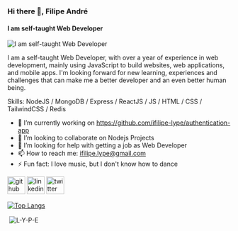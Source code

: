 ### Hi there 👋, Filipe André
#### I am self-taught Web Developer
![I am self-taught Web Developer](https://images.unsplash.com/photo-1503252947848-7338d3f92f31?ixid=MnwxMjA3fDB8MHxwaG90by1wYWdlfHx8fGVufDB8fHx8&ixlib=rb-1.2.1&auto=format&fit=crop&w=889&q=80)

I am a self-taught Web Developer, with over a year of experience in web development, mainly using JavaScript to build websites, web applications, and mobile apps.
I'm looking forward for new learning, experiences and challenges that can make me a better developer and an even better human being.

Skills: NodeJS / MongoDB / Express / ReactJS / JS / HTML / CSS / TailwindCSS / Redis

- 🔭 I’m currently working on https://github.com/ifilipe-lype/authentication-app 
- 👯 I’m looking to collaborate on Nodejs Projects 
- 🤔 I’m looking for help with getting a job as Web Developer 
- 📫 How to reach me: ifilipe.lype@gmail.com 
- ⚡ Fun fact: I love music, but I don't know how to dance 


[<img src='https://cdn.jsdelivr.net/npm/simple-icons@3.0.1/icons/github.svg' alt='github' height='40'>](https://github.com/ifilipe-lype)  [<img src='https://cdn.jsdelivr.net/npm/simple-icons@3.0.1/icons/linkedin.svg' alt='linkedin' height='40'>](https://www.linkedin.com/in/https://www.linkedin.com/in/filipe-andr%C3%A9-25b9301b4/)  [<img src='https://cdn.jsdelivr.net/npm/simple-icons@3.0.1/icons/twitter.svg' alt='twitter' height='40'>](https://twitter.com/ifilipe_lype)  

[![Top Langs](https://github-readme-stats.vercel.app/api/top-langs/?username=ifilipe-lype)](https://github.com/anuraghazra/github-readme-stats)

<p>&nbsp;<img align="center" src="https://github-readme-stats.vercel.app/api?username=ifilipe-lype&show_icons=true&locale=en" alt="L-Y-P-E" /></p>
